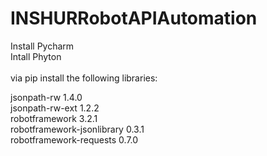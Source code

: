 # INSHURRobotAPIAutomation

Install Pycharm <br> 
Intall Phyton <br> 
<br> 
via pip install the following libraries:

jsonpath-rw                1.4.0 <br> 
jsonpath-rw-ext            1.2.2 <br> 
robotframework             3.2.1 <br> 
robotframework-jsonlibrary 0.3.1 <br> 
robotframework-requests    0.7.0 <br>
